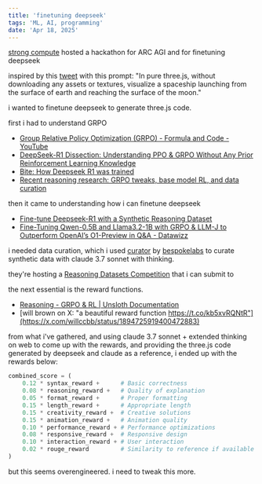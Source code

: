 ```yaml
---
title: 'finetuning deepseek'
tags: 'ML, AI, programming'
date: 'Apr 18, 2025'
---
```


[strong compute](https://lu.ma/eptxamdp?tk=7lH72C) hosted a hackathon for ARC AGI and for finetuning deepseek

inspired by this [tweet](https://x.com/OfirPress/status/1896546601063096333) with this prompt: "In pure three.js, without downloading any assets or textures, visualize a spaceship launching from the surface of earth and reaching the surface of the moon."

i wanted to finetune deepseek to generate three.js code.

first i had to understand GRPO

- [Group Relative Policy Optimization (GRPO) - Formula and Code - YouTube](https://www.youtube.com/watch?v=Yi1UCrAsf4o)
- [DeepSeek-R1 Dissection: Understanding PPO & GRPO Without Any Prior Reinforcement Learning Knowledge](https://huggingface.co/blog/NormalUhr/grpo)
- [Bite: How Deepseek R1 was trained](https://www.philschmid.de/deepseek-r1)
- [Recent reasoning research: GRPO tweaks, base model RL, and data curation](https://www.interconnects.ai/p/papers-im-reading-base-model-rl-grpo)

then it came to understanding how i can finetune deepseek

- [ Fine-tune Deepseek-R1 with a Synthetic Reasoning Dataset](https://huggingface.co/blog/sdiazlor/fine-tune-deepseek-with-a-synthetic-reasoning-data)
- [Fine-Tuning Qwen-0.5B and Llama3.2-1B with GRPO & LLM-J to Outperform OpenAI’s O1-Preview in Q&A - Datawizz](https://datawizz.ai/blog/grpo-fine-tuning-qwen-0-5b-llama-1b-vs-openai-o1-preview#reward-functions-the-innovation-of-llm-judging-llm-j)

i needed data curation, which i used [curator](https://github.com/bespokelabsai/curator/) by [bespokelabs](https://www.bespokelabs.ai) to curate synthetic data with claude 3.7 sonnet with thinking.

they're hosting a [Reasoning Datasets Competition](https://huggingface.co/blog/bespokelabs/reasoning-datasets-competition) that i can submit to

the next essential is the reward functions.

- [Reasoning - GRPO & RL | Unsloth Documentation](https://docs.unsloth.ai/basics/reasoning-grpo-and-rl#reward-functions-verifier)
- [will brown on X: "a beautiful reward function https://t.co/kb5xvRQNtR"](https://x.com/willccbb/status/1894725919400472883)

from what i've gathered, and using claude 3.7 sonnet + extended thinking on web to come up with the rewards, and providing the three.js code generated by deepseek and claude as a reference, i ended up with the rewards below:

```py
combined_score = (
    0.12 * syntax_reward +      # Basic correctness
    0.08 * reasoning_reward +   # Quality of explanation
    0.05 * format_reward +      # Proper formatting
    0.15 * length_reward +      # Appropriate length
    0.15 * creativity_reward +  # Creative solutions
    0.15 * animation_reward +   # Animation quality
    0.10 * performance_reward + # Performance optimizations
    0.08 * responsive_reward +  # Responsive design
    0.10 * interaction_reward + # User interaction
    0.02 * rouge_reward         # Similarity to reference if available
)
```

but this seems overengineered. i need to tweak this more.

